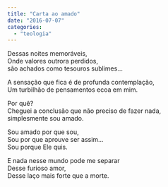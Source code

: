 ```yaml
---
title: "Carta ao amado"
date: "2016-07-07"
categories: 
  - "teologia"
---
```


Dessas noites memoráveis,  
Onde valores outrora perdidos,  
são achados como tesouros sublimes…

A sensação que fica é de profunda contemplação,  
Um turbilhão de pensamentos ecoa em mim.

Por quê?  
Cheguei a conclusão que não preciso de fazer nada,  
simplesmente sou amado.

Sou amado por que sou,  
Sou por que aprouve ser assim…  
Sou porque Ele quis.

E nada nesse mundo pode me separar  
Desse furioso amor,  
Desse laço mais forte que a morte.
